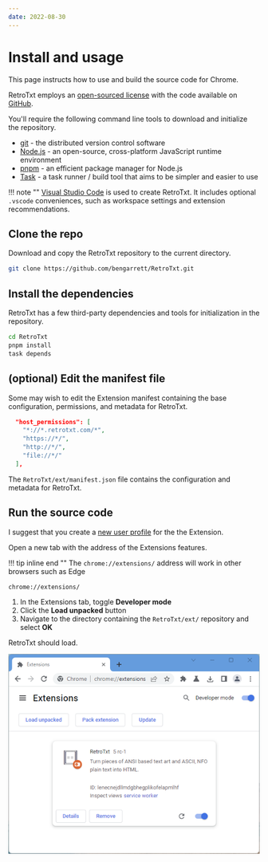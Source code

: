 ```yaml
---
date: 2022-08-30
---
```

# Install and usage

This page instructs how to use and build the source code for Chrome.

RetroTxt employs an [open-sourced license]((https://choosealicense.com/licenses/lgpl-3.0/)) with the code available on [GitHub](https://github.com/bengarrett/RetroTxt).

You'll require the following command line tools to download and initialize the repository.

- [git](https://git-scm.com) - the distributed version control software
- [Node.js](https://nodejs.org) - an open-source, cross-platform JavaScript runtime environment
- [pnpm](https://pnpm.io) - an efficient package manager for Node.js
- [Task](https://taskfile.dev) - a task runner / build tool that aims to be simpler and easier to use

!!! note ""
    [Visual Studio Code](https://code.visualstudio.com) is used to create RetroTxt. It includes optional `.vscode` conveniences, such as workspace settings and extension recommendations.

## Clone the repo

Download and copy the RetroTxt repository to the current directory.

```bash
git clone https://github.com/bengarrett/RetroTxt.git
```

## Install the dependencies

RetroTxt has a few third-party dependencies and tools for initialization in the repository.

```bash
cd RetroTxt
pnpm install
task depends
```

## (optional) Edit the manifest file

Some may wish to edit the Extension manifest containing the base configuration, permissions, and metadata for RetroTxt.

```json
  "host_permissions": [
    "*://*.retrotxt.com/*",
    "https://*/",
    "http://*/",
    "file://*/"
  ],
```

The `RetroTxt/ext/manifest.json` file contains the configuration and metadata for RetroTxt.


## Run the source code

I suggest that you create a [new user profile](https://support.google.com/chrome/answer/2364824?co=GENIE.Platform%3DDesktop&hl=en) for the the Extension.

Open a new tab with the address of the Extensions features.

!!! tip inline end ""
    The `chrome://extensions/` address will work in other browsers such as Edge

```
chrome://extensions/
```

1.  In the Extensions tab, toggle **Developer mode**
2.  Click the **Load unpacked** button
3.  Navigate to the directory containing the `RetroTxt/ext/` repository and select **OK**

RetroTxt should load.

![Chrome extensions developer mode](../assets/source_code-chrome.png)
